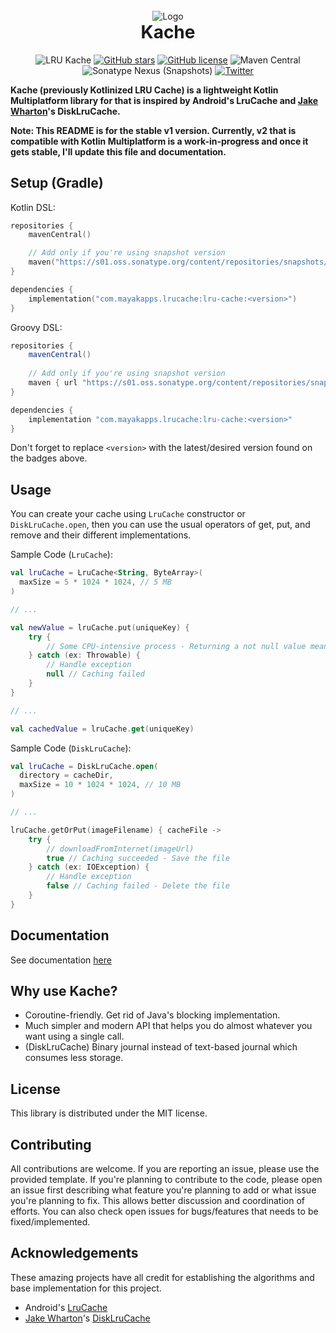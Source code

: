 <br />

<div align="center">
    <img src="res/logo.png" alt="Logo"/>
</div>

<h1 align="center" style="margin-top: 0;">Kache</h1>

<div align="center">

![LRU Kache](https://img.shields.io/badge/LRU%20Kache-blue?logo=kotlin)
[![GitHub stars](https://img.shields.io/github/stars/MayakaApps/LruKache)](https://github.com/MayakaApps/LruKache/stargazers)
[![GitHub license](https://img.shields.io/github/license/MayakaApps/LruKache)](https://github.com/MayakaApps/LruKache/blob/main/LICENSE)
![Maven Central](https://img.shields.io/maven-central/v/com.mayakapps.lrucache/lru-cache)
![Sonatype Nexus (Snapshots)](https://img.shields.io/nexus/s/com.mayakapps.lrucache/lru-cache?server=https%3A%2F%2Fs01.oss.sonatype.org)
[![Twitter](https://img.shields.io/twitter/url?style=social&url=https%3A%2F%2Fgithub.com%2FMayakaApps%2FLruKache)](https://twitter.com/intent/tweet?text=LRU%20Kache%20is%20a%20lightweight%20library%20for%20Kotlin%2FMultiplatform%20that%20is%20inspired%20by%20Android%27s%20LruCache%20and%20Jake%20Wharton%27s%20DiskLruCache.&url=https%3A%2F%2Fgithub.com%2FMayakaApps%2FLruKache)

</div>

**Kache (previously Kotlinized LRU Cache) is a lightweight Kotlin Multiplatform library for that is inspired by Android's LruCache and [Jake Wharton](https://github.com/JakeWharton)'s DiskLruCache.**

**Note: This README is for the stable v1 version. Currently, v2 that is compatible with Kotlin Multiplatform is a work-in-progress and once it gets stable, I'll update this file and documentation.**

## Setup (Gradle)

Kotlin DSL:

```kotlin
repositories {
    mavenCentral()

    // Add only if you're using snapshot version
    maven("https://s01.oss.sonatype.org/content/repositories/snapshots/")
}

dependencies {
    implementation("com.mayakapps.lrucache:lru-cache:<version>")
}
```

Groovy DSL:

```gradle
repositories {
    mavenCentral()
    
    // Add only if you're using snapshot version
    maven { url "https://s01.oss.sonatype.org/content/repositories/snapshots/" }
}

dependencies {
    implementation "com.mayakapps.lrucache:lru-cache:<version>"
}
```

Don't forget to replace `<version>` with the latest/desired version found on the badges above.

## Usage

You can create your cache using `LruCache` constructor or `DiskLruCache.open`, then you can use the usual operators of get, put, and remove and their different implementations.

Sample Code (`LruCache`):

```kotlin
val lruCache = LruCache<String, ByteArray>(
  maxSize = 5 * 1024 * 1024, // 5 MB
)

// ...

val newValue = lruCache.put(uniqueKey) {
    try {
        // Some CPU-intensive process - Returning a not null value means success
    } catch (ex: Throwable) {
        // Handle exception
        null // Caching failed
    }
}

// ...

val cachedValue = lruCache.get(uniqueKey)

```

Sample Code (`DiskLruCache`):

```kotlin
val lruCache = DiskLruCache.open(
  directory = cacheDir,
  maxSize = 10 * 1024 * 1024, // 10 MB
)

// ...

lruCache.getOrPut(imageFilename) { cacheFile ->
    try {
        // downloadFromInternet(imageUrl)
        true // Caching succeeded - Save the file
    } catch (ex: IOException) {
        // Handle exception
        false // Caching failed - Delete the file
    }
}
```

## Documentation

See documentation [here](https://mayakaapps.github.io/LruKache/lrucache/com.mayakapps.lrucache/index.html)

## Why use Kache?

* Coroutine-friendly. Get rid of Java's blocking implementation.
* Much simpler and modern API that helps you do almost whatever you want using a single call.
* (DiskLruCache) Binary journal instead of text-based journal which consumes less storage.

## License

This library is distributed under the MIT license.

## Contributing

All contributions are welcome. If you are reporting an issue, please use the provided template. If you're planning to
contribute to the code, please open an issue first describing what feature you're planning to add or what issue you're
planning to fix. This allows better discussion and coordination of efforts. You can also check open issues for
bugs/features that needs to be fixed/implemented.

## Acknowledgements

These amazing projects have all credit for establishing the algorithms and base implementation for this project.

* Android's [LruCache](https://developer.android.com/reference/android/util/LruCache)
* [Jake Wharton](https://github.com/JakeWharton)'s [DiskLruCache](https://github.com/JakeWharton/DiskLruCache)
